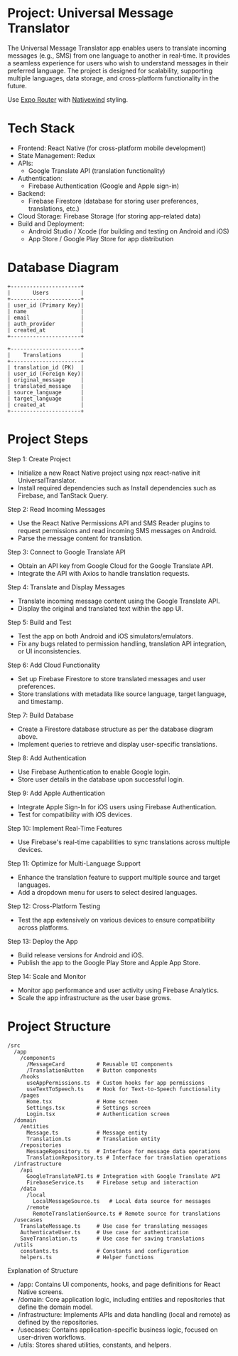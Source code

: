 # Project: Universal Message Translator

The Universal Message Translator app enables users to translate incoming messages (e.g., SMS) from one language to another in real-time. It provides a seamless experience for users who wish to understand messages in their preferred language. The project is designed for scalability, supporting multiple languages, data storage, and cross-platform functionality in the future.

Use [Expo Router](https://docs.expo.dev/router/introduction/) with [Nativewind](https://www.nativewind.dev/v4/overview/) styling.

# Tech Stack

- Frontend: React Native (for cross-platform mobile development)
- State Management: Redux
- APIs:
  - Google Translate API (translation functionality)
- Authentication:
  - Firebase Authentication (Google and Apple sign-in)
- Backend:
  - Firebase Firestore (database for storing user preferences, translations, etc.)
- Cloud Storage: Firebase Storage (for storing app-related data)
- Build and Deployment:
  - Android Studio / Xcode (for building and testing on Android and iOS)
  - App Store / Google Play Store for app distribution

# Database Diagram

```
+----------------------+
|       Users          |
+----------------------+
| user_id (Primary Key)|
| name                 |
| email                |
| auth_provider        |
| created_at           |
+----------------------+

+----------------------+
|    Translations      |
+----------------------+
| translation_id (PK)  |
| user_id (Foreign Key)|
| original_message     |
| translated_message   |
| source_language      |
| target_language      |
| created_at           |
+----------------------+
```

# Project Steps
Step 1: Create Project
- Initialize a new React Native project using npx react-native init UniversalTranslator.
- Install required dependencies such as Install dependencies such as Firebase, and TanStack Query.

Step 2: Read Incoming Messages
- Use the React Native Permissions API and SMS Reader plugins to request permissions and read incoming SMS messages on Android.
- Parse the message content for translation.

Step 3: Connect to Google Translate API
- Obtain an API key from Google Cloud for the Google Translate API.
- Integrate the API with Axios to handle translation requests.

Step 4: Translate and Display Messages
- Translate incoming message content using the Google Translate API.
- Display the original and translated text within the app UI.

Step 5: Build and Test
- Test the app on both Android and iOS simulators/emulators.
- Fix any bugs related to permission handling, translation API integration, or UI inconsistencies.

Step 6: Add Cloud Functionality
- Set up Firebase Firestore to store translated messages and user preferences.
- Store translations with metadata like source language, target language, and timestamp.

Step 7: Build Database
- Create a Firestore database structure as per the database diagram above.
- Implement queries to retrieve and display user-specific translations.

Step 8: Add Authentication
- Use Firebase Authentication to enable Google login.
- Store user details in the database upon successful login.

Step 9: Add Apple Authentication
- Integrate Apple Sign-In for iOS users using Firebase Authentication.
- Test for compatibility with iOS devices.

Step 10: Implement Real-Time Features
- Use Firebase's real-time capabilities to sync translations across multiple devices.

Step 11: Optimize for Multi-Language Support
- Enhance the translation feature to support multiple source and target languages.
- Add a dropdown menu for users to select desired languages.

Step 12: Cross-Platform Testing
- Test the app extensively on various devices to ensure compatibility across platforms.

Step 13: Deploy the App
- Build release versions for Android and iOS.
- Publish the app to the Google Play Store and Apple App Store.

Step 14: Scale and Monitor
- Monitor app performance and user activity using Firebase Analytics.
- Scale the app infrastructure as the user base grows.

# Project Structure

```
/src
  /app
    /components
      /MessageCard          # Reusable UI components
      /TranslationButton    # Button components
    /hooks
      useAppPermissions.ts  # Custom hooks for app permissions
      useTextToSpeech.ts    # Hook for Text-to-Speech functionality
    /pages
      Home.tsx              # Home screen
      Settings.tsx          # Settings screen
      Login.tsx             # Authentication screen
  /domain
    /entities
      Message.ts            # Message entity
      Translation.ts        # Translation entity
    /repositories
      MessageRepository.ts  # Interface for message data operations
      TranslationRepository.ts # Interface for translation operations
  /infrastructure
    /api
      GoogleTranslateAPI.ts # Integration with Google Translate API
      FirebaseService.ts    # Firebase setup and interaction
    /data
      /local
        LocalMessageSource.ts   # Local data source for messages
      /remote
        RemoteTranslationSource.ts # Remote source for translations
  /usecases
    TranslateMessage.ts     # Use case for translating messages
    AuthenticateUser.ts     # Use case for authentication
    SaveTranslation.ts      # Use case for saving translations
  /utils
    constants.ts            # Constants and configuration
    helpers.ts              # Helper functions

```

Explanation of Structure
- /app: Contains UI components, hooks, and page definitions for React Native screens.
- /domain: Core application logic, including entities and repositories that define the domain model.
- /infrastructure: Implements APIs and data handling (local and remote) as defined by the repositories.
- /usecases: Contains application-specific business logic, focused on user-driven workflows.
- /utils: Stores shared utilities, constants, and helpers.
